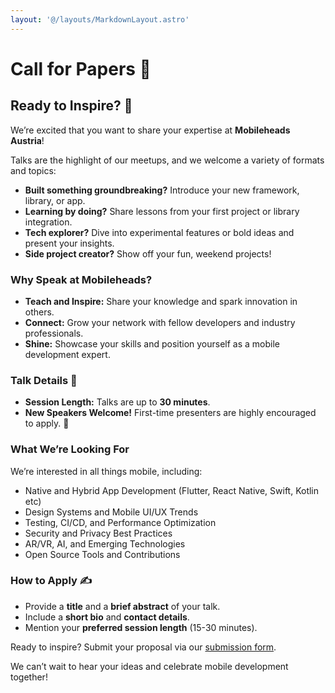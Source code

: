 ```yaml
---
layout: '@/layouts/MarkdownLayout.astro'
---
```


# Call for Papers 📣

## Ready to Inspire? 🚀

We’re excited that you want to share your expertise at **Mobileheads Austria**!

Talks are the highlight of our meetups, and we welcome a variety of formats and topics:

- **Built something groundbreaking?** Introduce your new framework, library, or app.
- **Learning by doing?** Share lessons from your first project or library integration.
- **Tech explorer?** Dive into experimental features or bold ideas and present your insights.
- **Side project creator?** Show off your fun, weekend projects!

### Why Speak at Mobileheads?

- **Teach and Inspire:** Share your knowledge and spark innovation in others.
- **Connect:** Grow your network with fellow developers and industry professionals.
- **Shine:** Showcase your skills and position yourself as a mobile development expert.

### Talk Details 🎤

- **Session Length:** Talks are up to **30 minutes**.
- **New Speakers Welcome!** First-time presenters are highly encouraged to apply. 🌟

### What We’re Looking For

We’re interested in all things mobile, including:

- Native and Hybrid App Development (Flutter, React Native, Swift, Kotlin etc)
- Design Systems and Mobile UI/UX Trends
- Testing, CI/CD, and Performance Optimization
- Security and Privacy Best Practices
- AR/VR, AI, and Emerging Technologies
- Open Source Tools and Contributions

### How to Apply ✍️

- Provide a **title** and a **brief abstract** of your talk.
- Include a **short bio** and **contact details**.
- Mention your **preferred session length** (15-30 minutes).

Ready to inspire? Submit your proposal via our [submission form](https://forms.gle/iYeStCNtTMb78KVb8).

We can’t wait to hear your ideas and celebrate mobile development together!
